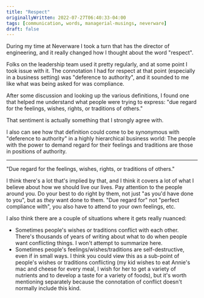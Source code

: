```yaml
---
title: "Respect"
originallyWritten: 2022-07-27T06:40:33-04:00
tags: [communication, words, managerial-musings, neverware]
draft: false
---
```


During my time at Neverware I took a turn that has the director of engineering, and it really changed how I thought about the word "respect".

Folks on the leadership team used it pretty regularly, and at some point I took issue with it. The connotation I had for respect at that point (especially in a business setting) was "deference to authority", and it sounded to me like what was being asked for was compliance.

<!--more-->

After some discussion and looking up the various definitions, I found one that helped me understand what people were trying to express: "due regard for the feelings, wishes, rights, or traditions of others."

That sentiment is actually something that I strongly agree with.

I also can see how that definition could come to be synonymous with "deference to authority" in a highly hierarchical business world: The people with the power to demand regard for their feelings and traditions are those in positions of authority.

---

"Due regard for the feelings, wishes, rights, or traditions of others."

I think there's a lot that's implied by that, and I think it covers a lot of what I believe about how we should live our lives. Pay attention to the people around you. Do your best to do right by them, not just "as you'd have done to you", but as _they_ want done to them. "Due regard for" not "perfect compliance with", you also have to attend to your own feelings, etc. 

I also think there are a couple of situations where it gets really nuanced:
* Sometimes people's wishes or traditions conflict with each other. There's thousands of years of writing about what to do when people want conflicting things. I won't attempt to summarize here.
* Sometimes people's feelings/wishes/traditions are self-destructive, even if in small ways. I think you could view this as a sub-point of people's wishes or traditions conflicting (my kid wishes to eat Annie's mac and cheese for every meal, I wish for her to get a variety of nutrients and to develop a taste for a variety of foods), but it's worth mentioning separately because the connotation of conflict doesn't normally include this kind.